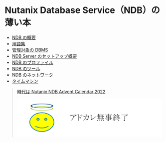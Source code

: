 # Nutanix Database Service（NDB）の薄い本

* [NDB の概要](/01_overview.md)
* [用語集](/02_terminology.md)
* [管理対象の DBMS](/03_dbms.md)
* [NDB Server のセットアップ概要](/04_ndb-setup.md)
* [NDB のプロファイル](/05_profile.md)
* [NDB のツール](/06_utilities.md)
* [NDB のネットワーク](/07_network.md)
* [タイムマシン](/08_time-machine.md)

> [時代は Nutanix NDB Advent Calendar 2022](https://adventar.org/calendars/8353)
> 
> ![無事終了](/images/NDB-Advent-Calendar-2022-End.png)

